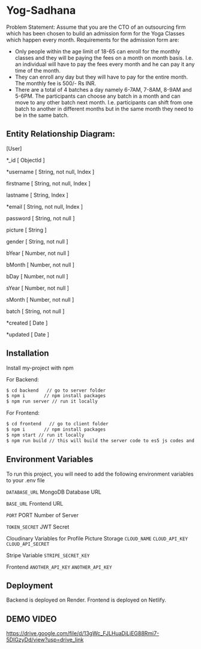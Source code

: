 
# Yog-Sadhana

Problem Statement:
Assume that you are the CTO of an outsourcing firm which has been chosen to build an
admission form for the Yoga Classes which happen every month.
Requirements for the admission form are:
- Only people within the age limit of 18-65 can enroll for the monthly classes and they will be paying the fees on a month on month basis. I.e. an individual will have to pay the fees every month and he can pay it any time of the month.
- They can enroll any day but they will have to pay for the entire month. The monthly fee is 500/- Rs INR.
- There are a total of 4 batches a day namely 6-7AM, 7-8AM, 8-9AM and 5-6PM. The participants can choose any batch in a month and can move to any other batch next month. I.e. participants can shift from one batch to another in different months but in the same month they need to be in the same batch.
## Entity Relationship Diagram:


[User]

*_id [ ObjectId ]

*username [ String, not null, Index ]

firstname [ String, not null, Index ]

lastname [ String, Index ]

*email [ String, not null, Index ]

password [ String, not null ]

picture [ String ]

gender [ String, not null ]

bYear [ Number, not null ]

bMonth [ Number, not null ]

bDay [ Number, not null ]

sYear [ Number, not null ]

sMonth [ Number, not null ]

batch [ String, not null ]

*created [ Date ]

*updated [ Date ]


## Installation

Install my-project with npm

For Backend:
```bash
$ cd backend   // go to server folder
$ npm i       // npm install packages
$ npm run server // run it locally
```

For Frontend:
```bash
$ cd frontend   // go to client folder
$ npm i       // npm install packages
$ npm start // run it locally
$ npm run build // this will build the server code to es5 js codes and generate a dist file
```
    
## Environment Variables

To run this project, you will need to add the following environment variables to your .env file

`DATABASE_URL` MongoDB Database URL

`BASE_URL` Frontend URL

`PORT` PORT Number of Server

`TOKEN_SECRET` JWT Secret

Cloudinary Variables for Profile Picture Storage
`CLOUD_NAME`
`CLOUD_API_KEY`
`CLOUD_API_SECRET`

Stripe Variable
`STRIPE_SECRET_KEY`

Frontend
`ANOTHER_API_KEY`
`ANOTHER_API_KEY`


## Deployment

Backend is deployed on Render.
Frontend is deployed on Netlify.
## DEMO VIDEO

https://drive.google.com/file/d/13gWc_FJLHuaDiLjEG88Rmi7-5DIGzyDd/view?usp=drive_link


